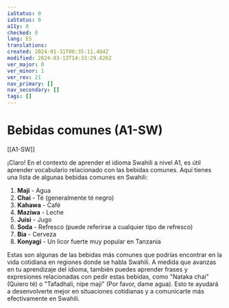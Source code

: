 ```yaml
---
iaStatus: 0
iaStatus: 0
a11y: 0
checked: 0
lang: ES
translations: 
created: 2024-01-31T00:35:11.484Z
modified: 2024-03-13T14:33:29.826Z
ver_major: 0
ver_minor: 1
ver_rev: 21
nav_primary: []
nav_secondary: []
tags: []
---
```

# Bebidas comunes (A1-SW)

[[A1-SW]]

¡Claro! En el contexto de aprender el idioma Swahili a nivel A1, es útil aprender vocabulario relacionado con las bebidas comunes. Aquí tienes una lista de algunas bebidas comunes en Swahili:

1. **Maji** - Agua
2. **Chai** - Té (generalmente té negro)
3. **Kahawa** - Café
4. **Maziwa** - Leche
5. **Juisi** - Jugo
6. **Soda** - Refresco (puede referirse a cualquier tipo de refresco)
7. **Bia** - Cerveza
8. **Konyagi** - Un licor fuerte muy popular en Tanzania

Estas son algunas de las bebidas más comunes que podrías encontrar en la vida cotidiana en regiones donde se habla Swahili. A medida que avanzas en tu aprendizaje del idioma, también puedes aprender frases y expresiones relacionadas con pedir estas bebidas, como "Nataka chai" (Quiero té) o "Tafadhali, nipe maji" (Por favor, dame agua). Esto te ayudará a desenvolverte mejor en situaciones cotidianas y a comunicarte más efectivamente en Swahili.